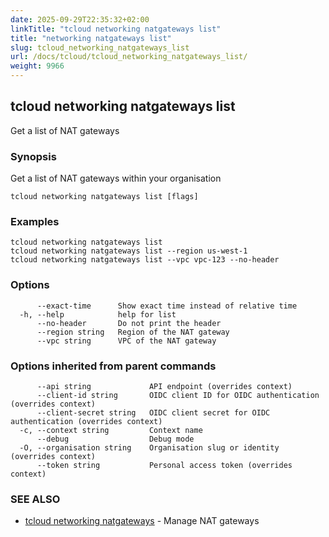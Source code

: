 ```yaml
---
date: 2025-09-29T22:35:32+02:00
linkTitle: "tcloud networking natgateways list"
title: "networking natgateways list"
slug: tcloud_networking_natgateways_list
url: /docs/tcloud/tcloud_networking_natgateways_list/
weight: 9966
---
```

## tcloud networking natgateways list

Get a list of NAT gateways

### Synopsis

Get a list of NAT gateways within your organisation

```
tcloud networking natgateways list [flags]
```

### Examples

```
tcloud networking natgateways list
tcloud networking natgateways list --region us-west-1
tcloud networking natgateways list --vpc vpc-123 --no-header
```

### Options

```
      --exact-time      Show exact time instead of relative time
  -h, --help            help for list
      --no-header       Do not print the header
      --region string   Region of the NAT gateway
      --vpc string      VPC of the NAT gateway
```

### Options inherited from parent commands

```
      --api string             API endpoint (overrides context)
      --client-id string       OIDC client ID for OIDC authentication (overrides context)
      --client-secret string   OIDC client secret for OIDC authentication (overrides context)
  -c, --context string         Context name
      --debug                  Debug mode
  -O, --organisation string    Organisation slug or identity (overrides context)
      --token string           Personal access token (overrides context)
```

### SEE ALSO

* [tcloud networking natgateways](/docs/tcloud/tcloud_networking_natgateways/)	 - Manage NAT gateways

